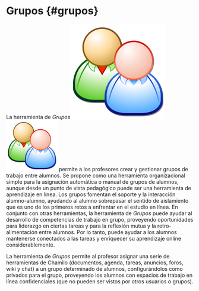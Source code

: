 # Grupos {#grupos}

La herramienta de _Grupos_![](../assets/graphics276.svg)![](../assets/graphics276.png) permite a los profesores crear y gestionar grupos de trabajo entre alumnos. Se propone como una herramienta organizacional simple para la asignación automática o manual de grupos de alumnos, aunque desde un punto de vista pedagógico puede ser una herramienta de aprendizaje en línea. Los grupos fomentan el soporte y la interacción alumno-alumno, ayudando al alumno sobrepasar el sentido de aislamiento que es uno de los primeros retos a enfrentar en el estudio en línea. En conjunto con otras herramientas, la herramienta de _Grupos_ puede ayudar al desarrollo de competencias de trabajo en grupo, proveyendo oportunidades para liderazgo en ciertas tareas y para la reflexión mutua y la retro-alimentación entre alumnos. Por lo tanto, puede ayudar a los alumnos mantenerse conectados a las tareas y enriquecer su aprendizaje online considerablemente.

La herramienta de _Grupos_ permite al profesor asignar una serie de herramientas de Chamilo (documentos, agenda, tareas, anuncios, foros, wiki y chat) a un grupo determinado de alumnos, configurándolos como privados para el grupo, proveyendo los alumnos con espacios de trabajo en línea confidenciales (que no pueden ser vistos por otros usuarios o grupos).